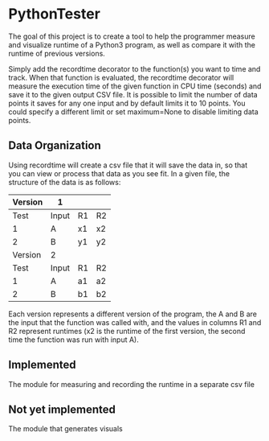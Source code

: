 # PythonTester

The goal of this project is to create a tool to help the programmer measure 
and visualize runtime of a Python3 program, as well as compare it with the 
runtime of previous versions.

Simply add the recordtime decorator to the function(s) you want to time and track.
When that function is evaluated, the recordtime decorator will measure the execution
time of the given function in CPU time (seconds) and save it to the given output CSV
file. It is possible to limit the number of data points it saves for any one input
and by default limits it to 10 points. You could specify a different limit or set
maximum=None to disable limiting data points.

## Data Organization

Using recordtime will create a csv file that it will save the data in, so that you can
view or process that data as you see fit. In a given file, the structure of the data 
is as follows:


| Version | 1 | | |
| --- | --- | --- | --- |
| Test | Input | R1 | R2 |
| 1 | A | x1 | x2 |  
| 2 | B | y1 | y2 |
| Version | 2 | | |
| Test | Input | R1 | R2 |
| 1 | A | a1 | a2 |  
| 2 | B | b1 | b2 |


Each version represents a different version of the program, the A and B are the input that 
the function was called with, and the values in columns R1 and R2 represent runtimes (x2 
is the runtime of the first version, the second time the function was run with input A).

## Implemented

The module for measuring and recording the runtime in a separate csv file

## Not yet implemented

The module that generates visuals

